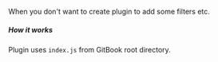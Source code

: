 When you don't want to create plugin to add some filters etc.

##### How it works

Plugin uses `index.js` from GitBook root directory.

